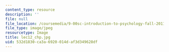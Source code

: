 ```yaml
---
content_type: resource
description: ''
file: null
file_location: /coursemedia/9-00sc-introduction-to-psychology-fall-2011/532d1830ca3a6920014daf3d349628df_lec12_chp.jpg
file_type: image/jpeg
resourcetype: Image
title: lec12_chp.jpg
uid: 532d1830-ca3a-6920-014d-af3d349628df
---
```

